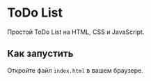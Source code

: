 # ToDo List

Простой ToDo List на HTML, CSS и JavaScript.

## Как запустить

Откройте файл `index.html` в вашем браузере.

